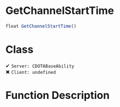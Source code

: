 # GetChannelStartTime
```js
float GetChannelStartTime()
```
# Class
✔ `Server: CDOTABaseAbility`  
✖ `Client: undefined`  

# Function Description


